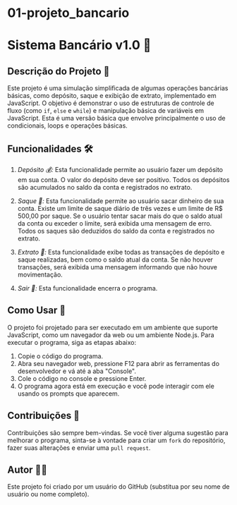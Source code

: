 # 01-projeto_bancario

# Sistema Bancário v1.0 💼

## Descrição do Projeto 📝
Este projeto é uma simulação simplificada de algumas operações bancárias básicas, como depósito, saque e exibição de extrato, implementado em JavaScript. O objetivo é demonstrar o uso de estruturas de controle de fluxo (como `if`, `else` e `while`) e manipulação básica de variáveis em JavaScript. Esta é uma versão básica que envolve principalmente o uso de condicionais, loops e operações básicas.

## Funcionalidades 🛠️
1. *Depósito 💰:* Esta funcionalidade permite ao usuário fazer um depósito em sua conta. O valor do depósito deve ser positivo. Todos os depósitos são acumulados no saldo da conta e registrados no extrato.

2. *Saque 💸:* Esta funcionalidade permite ao usuário sacar dinheiro de sua conta. Existe um limite de saque diário de três vezes e um limite de R$ 500,00 por saque. Se o usuário tentar sacar mais do que o saldo atual da conta ou exceder o limite, será exibida uma mensagem de erro. Todos os saques são deduzidos do saldo da conta e registrados no extrato.

3. *Extrato 📃:* Esta funcionalidade exibe todas as transações de depósito e saque realizadas, bem como o saldo atual da conta. Se não houver transações, será exibida uma mensagem informando que não houve movimentação.

4. *Sair 🚪:* Esta funcionalidade encerra o programa.

## Como Usar 🤔
O projeto foi projetado para ser executado em um ambiente que suporte JavaScript, como um navegador da web ou um ambiente Node.js. Para executar o programa, siga as etapas abaixo:

1. Copie o código do programa.
2. Abra seu navegador web, pressione F12 para abrir as ferramentas do desenvolvedor e vá até a aba "Console".
3. Cole o código no console e pressione Enter.
4. O programa agora está em execução e você pode interagir com ele usando os prompts que aparecem.

## Contribuições 🎁
Contribuições são sempre bem-vindas. Se você tiver alguma sugestão para melhorar o programa, sinta-se à vontade para criar um `fork` do repositório, fazer suas alterações e enviar uma `pull request`.

## Autor 🙋‍♂️
Este projeto foi criado por um usuário do GitHub (substitua por seu nome de usuário ou nome completo).
